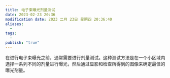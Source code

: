 ```yaml
---
title: 电子束曝光剂量测试
date: 2023-02-23 20:36
modification date: 2023 二月 23日 星期四 20:36:40
aliases:
  - 
tags:
  - 
publish: "true"
---
```


在进行电子束曝光之前，通常需要进行剂量测试。这种测试方法是在一个小区域内选择一系列不同的剂量进行曝光，然后通过显影和检查所得到的图像来确定最佳的曝光剂量。